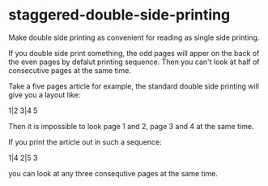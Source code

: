 # staggered-double-side-printing
Make double side printing as convenient for reading as single side printing.

If you double side print something, the odd pages will apper on the back of the even pages by defalut printing
sequence. Then you can't look at half of consecutive pages at the same time.

Take a five pages article for example, the standard double side printing will give you a layout like:

 1|2  3|4  5

Then it is impossible to look page 1 and 2, page 3 and 4 at the same time.

If you print the article out in such a sequence:

 1|4 2|5  3

you can look at any three consequtive pages at the same time.
